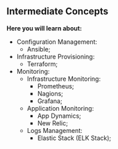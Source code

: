 ## Intermediate Concepts

**Here you will learn about:**

- Configuration Management:
  - Ansible;
- Infrastructure Provisioning:
  - Terraform;
- Monitoring:
  - Infrastructure Monitoring:
    - Prometheus;
    - Nagions;
    - Grafana;
  - Application Monitoring:
    - App Dynamics;
    - New Relic;
  - Logs Management:
    - Elastic Stack (ELK Stack);
